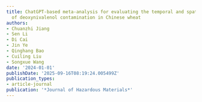 ```yaml
---
title: ChatGPT-based meta-analysis for evaluating the temporal and spatial characteristics
  of deoxynivalenol contamination in Chinese wheat
authors:
- Chuanzhi Jiang
- Sen Li
- Di Cai
- Jin Ye
- Qinghang Bao
- Cuiling Liu
- Songxue Wang
date: '2024-01-01'
publishDate: '2025-09-16T08:19:24.005499Z'
publication_types:
- article-journal
publication: '*Journal of Hazardous Materials*'
---
```

